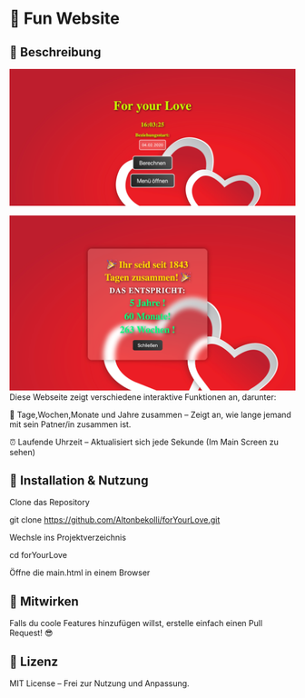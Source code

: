 # 📌 Fun Website

## 🚀 Beschreibung
![Website Vorschau](forYourLove/images/vorschauEins.png)

![Website Vorschau](forYourLove/images/vorschauZwei.png)
Diese Webseite zeigt verschiedene interaktive Funktionen an, darunter:

📅 Tage,Wochen,Monate und Jahre zusammen – Zeigt an, wie lange jemand mit sein Patner/in zusammen ist.

⏰ Laufende Uhrzeit – Aktualisiert sich jede Sekunde (Im Main Screen zu sehen)

## 🔧 Installation & Nutzung

Clone das Repository

git clone https://github.com/Altonbekolli/forYourLove.git

Wechsle ins Projektverzeichnis

cd forYourLove

Öffne die main.html in einem Browser

## 🤝 Mitwirken

Falls du coole Features hinzufügen willst, erstelle einfach einen Pull Request! 😎

## 📜 Lizenz

MIT License – Frei zur Nutzung und Anpassung.

